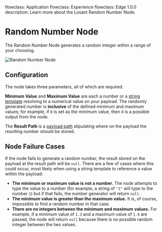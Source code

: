 flowclass: Application
flowclass: Experience
flowclass: Edge 1.0.0
description: Learn more about the Losant Random Number Node.

# Random Number Node

The Random Number Node generates a random integer within a range of your choosing.

![Random Number Node](/images/workflows/logic/random-number.png "Random Number Node")

## Configuration

The node takes three parameters, all of which are required.

**Minimum Value** and **Maximum Value** are each a number or a [string template](/workflows/accessing-payload-data/#string-templates) resolving to a numerical value on your payload. The randomly generated number is **inclusive** of the defined minimum and maximum values; for example, if `0` is set as the minimum value, then `0` is a possible output from the node.

The **Result Path** is a [payload path](/workflows/accessing-payload-data/#payload-paths) stipulating where on the payload the resulting number should be stored.

## Node Failure Cases

If the node fails to generate a random number, the result stored on the payload at the result path will be `null`. There are a few of cases where this could occur, most likely when using a string template to reference a value within the payload:

* **The minimum or maximum value is not a number.** The node attempts to type the value to a number (for example, a string of `"1"` will type to the number `1`) but if that fails, the number generator will return `null`.
* **The minimum value is greater than the maximum value.** It is, of course, impossible to find a random number in that case.
* **There are no integers between the minimum and maximum values.** For example, if a minimum value of `1.3` and a maximum value of `1.9` are passed, the node will return `null` because there is no possible random integer between the two values.
